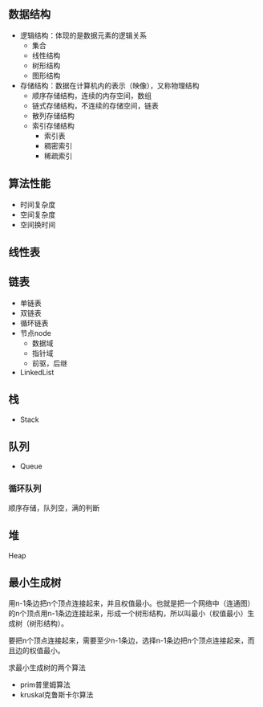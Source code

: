 ## 数据结构

- 逻辑结构：体现的是数据元素的逻辑关系
  - 集合
  - 线性结构
  - 树形结构
  - 图形结构
- 存储结构：数据在计算机内的表示（映像），又称物理结构
  - 顺序存储结构，连续的内存空间，数组
  - 链式存储结构，不连续的存储空间，链表
  - 散列存储结构
  - 索引存储结构
    - 索引表
    - 稠密索引
    - 稀疏索引

## 算法性能

- 时间复杂度
- 空间复杂度
- 空间换时间

## 线性表

## 链表

- 单链表
- 双链表
- 循环链表
- 节点node
  - 数据域
  - 指针域
  - 前驱，后继
- LinkedList

## 栈

- Stack

## 队列

- Queue

### 循环队列

顺序存储，队列空，满的判断

## 堆

Heap

## 最小生成树

用n-1条边把n个顶点连接起来，并且权值最小。也就是把一个网络中（连通图）的n个顶点用n-1条边连接起来，形成一个树形结构，所以叫最小（权值最小）生成树（树形结构）。

要把n个顶点连接起来，需要至少n-1条边，选择n-1条边把n个顶点连接起来，而且边的权值最小。

求最小生成树的两个算法

- prim普里姆算法
- kruskal克鲁斯卡尔算法





